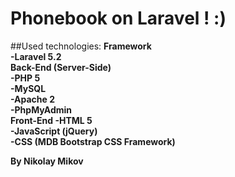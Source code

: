 # Phonebook on Laravel !   :)

##Used technologies:
  <b>Framework <b><br />
  -Laravel 5.2<br />
  <b> Back-End (Server-Side)</b><br />
  -PHP 5 <br />
  -MySQL<br />
  -Apache 2 <br />
  -PhpMyAdmin <br />
   <b>Front-End</b>
  -HTML 5<br />
  -JavaScript (jQuery)<br />
  -CSS (MDB Bootstrap CSS Framework)<br />
  
  

  By Nikolay Mikov
